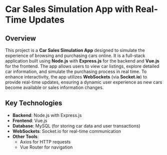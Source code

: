 # Car Sales Simulation App with Real-Time Updates

## Overview
This project is a **Car Sales Simulation App** designed to simulate the experience of browsing and purchasing cars online. It is a full-stack application built using **Node.js** with **Express.js** for the backend and **Vue.js** for the frontend. The app allows users to view car listings, explore detailed car information, and simulate the purchasing process in real time. To enhance interactivity, the app utilizes **WebSockets** (via **Socket.io**) to provide real-time updates, ensuring a dynamic user experience as new cars become available or sales information changes.

## Key Technologies
- **Backend**: Node.js with Express.js
- **Frontend**: Vue.js
- **Database**: MySQL (for storing car data and user transactions)
- **WebSockets**: Socket.io for real-time communication
- **Other Tools**: 
  - Axios for HTTP requests
  - Vue Router for navigation
